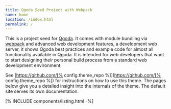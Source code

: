 ```yaml
---
title: Qgoda Seed Project with Webpack
name: home
location: /index.html
permalink: /
---
```

This is a project seed for [Qgoda](http://www.qgoda.net/).  It comes with
module bundling via [webpack](https://webpack.js.org/) and advanced web
development features,
a development web server, it shows Qgoda best practices and example code for
almost all functionality available in Qgoda.  It is intended for web developers
that want to start designing their personal build process from a standard web 
development environment.

See [https://github.com/[% config.theme_repo %]](https://github.com/[% config.theme_repo %])
for instructions on how to use this theme. The pages below give you a detailed
insight into the internals of the theme.  The default site serves its own documentation.

[% INCLUDE components/listing.html -%]
